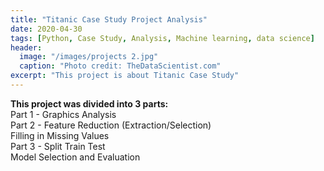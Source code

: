 ```yaml
---
title: "Titanic Case Study Project Analysis"
date: 2020-04-30
tags: [Python, Case Study, Analysis, Machine learning, data science]
header:
  image: "/images/projects 2.jpg"
  caption: "Photo credit: TheDataScientist.com"
excerpt: "This project is about Titanic Case Study"
---
```


**This project was divided into 3 parts:**   
 Part 1 - Graphics Analysis  
 Part 2 - Feature Reduction (Extraction/Selection)  
          Filling in Missing Values  
 Part 3 - Split Train Test  
           Model Selection and Evaluation  
